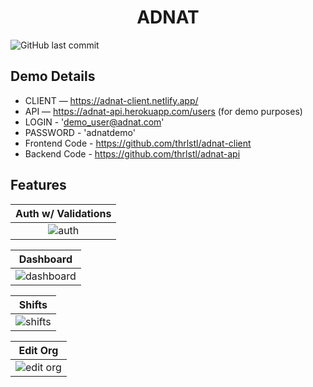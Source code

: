 <div align="center">
	<h1>ADNAT</h1>
</div>

![GitHub last commit](https://img.shields.io/github/last-commit/thrlstl/adnat-client)

## Demo Details

- CLIENT — https://adnat-client.netlify.app/
- API — https://adnat-api.herokuapp.com/users (for demo purposes)
- LOGIN - 'demo_user@adnat.com'
- PASSWORD - 'adnatdemo'
- Frontend Code - https://github.com/thrlstl/adnat-client
- Backend Code - https://github.com/thrlstl/adnat-api

## Features

|                                              Auth w/ Validations                                               |
| :------------------------------------------------------------------------------------------------------------: |
| ![auth](https://user-images.githubusercontent.com/68616411/131931229-1a3af113-f2a9-4f73-917e-b8529080f3f5.png) |

|                                                      Dashboard                                                      |
| :-----------------------------------------------------------------------------------------------------------------: |
| ![dashboard](https://user-images.githubusercontent.com/68616411/131931460-fddbfd26-5f17-4a2b-839c-07435fe9eb6b.png) |

|                                                      Shifts                                                      |
| :--------------------------------------------------------------------------------------------------------------: |
| ![shifts](https://user-images.githubusercontent.com/68616411/131931504-b3d50f29-39b6-44b6-a05b-ab63c54fedf2.png) |

|                                                      Edit Org                                                      |
| :----------------------------------------------------------------------------------------------------------------: |
| ![edit org](https://user-images.githubusercontent.com/68616411/131931596-3ae21256-3dca-4e7e-bc85-75d05cc8e176.png) |
